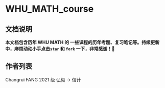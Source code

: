 # WHU_MATH_course

## 文档说明
**本文档包含历年 WHU MATH 的 一些课程的历年考题、复习笔记等。持续更新中，麻烦动动小手点击`star` 和 `fork` 一下，非常感谢！🌸**

## 作者列表
Changrui FANG 2021 级 弘毅 → 信计



